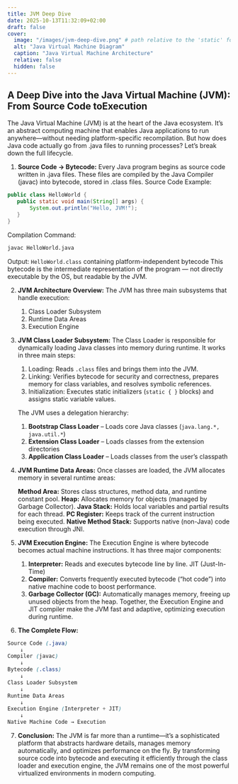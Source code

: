 ```yaml
---
title: JVM Deep Dive
date: 2025-10-13T11:32:09+02:00
draft: false
cover:
  image: "/images/jvm-deep-dive.png" # path relative to the 'static' folder
  alt: "Java Virtual Machine Diagram"
  caption: "Java Virtual Machine Architecture"
  relative: false
  hidden: false
---
```

## A Deep Dive into the Java Virtual Machine (JVM): From Source Code toExecution

The Java Virtual Machine (JVM) is at the heart of the Java ecosystem.
It’s an abstract computing machine that enables Java applications to run
anywhere—without needing platform-specific recompilation. But how does Java code
actually go from .java files to running processes? Let’s break down the full 
lifecycle.

1. **Source Code → Bytecode:** Every Java program begins as source code written
in .java files. These files are compiled by the Java Compiler (javac) into
bytecode, stored in .class files. Source Code Example:
   
```java
public class HelloWorld {
   public static void main(String[] args) {
       System.out.println("Hello, JVM!");
   }
}
```
  Compilation Command:
```bash
javac HelloWorld.java
```
   Output: `HelloWorld.class` containing platform-independent bytecode This
   bytecode is the intermediate representation of the program — not directly
   executable by the OS, but readable by the JVM.
   
2. **JVM Architecture Overview:** The JVM has three main subsystems that handle
	execution:
	1. Class Loader Subsystem
	2. Runtime Data Areas
	3. Execution Engine
   
3. **JVM Class Loader Subsystem:**
   The Class Loader is responsible for dynamically loading Java classes into
   memory during runtime. It works in three main steps:
   
	1. Loading: Reads `.class` files and brings them into the JVM.
	2. Linking: Verifies bytecode for security and correctness, prepares memory for class variables, and resolves symbolic references.
	3. Initialization: Executes static initializers (`static { }` blocks) and assigns static variable values.
   
   The JVM uses a delegation hierarchy:
	1. **Bootstrap Class Loader** – Loads core Java classes (`java.lang.*, java.util.*`)
	2. **Extension Class Loader** – Loads classes from the extension directories
	3. **Application Class Loader** – Loads classes from the user’s classpath	
   
4. **JVM Runtime Data Areas:**
   Once classes are loaded, the JVM allocates memory in several runtime areas:
   
   **Method Area:** Stores class structures, method data, and runtime constant pool.
   **Heap:** Allocates memory for objects (managed by Garbage Collector). **Java Stack:** Holds local variables and partial results for each thread. **PC
   Register:** Keeps track of the current instruction being executed. **Native
   Method Stack:** Supports native (non-Java) code execution through JNI.

5. **JVM Execution Engine:**
   The Execution Engine is where bytecode becomes actual machine instructions.
   It has three major components: 
	1. **Interpreter:** Reads and executes bytecode line by line. JIT (Just-In-Time) 
	2. **Compiler:** Converts frequently executed bytecode (“hot code”) into native
		machine code to boost performance. 
	3. **Garbage Collector (GC):** Automatically manages memory, freeing up unused
		objects from the heap. Together, the Execution Engine and JIT compiler make the
		JVM fast and adaptive, optimizing execution during runtime.
   
6. **The Complete Flow:**
```scss
Source Code (.java)
	↓
Compiler (javac)
	↓
Bytecode (.class)
	↓
Class Loader Subsystem
	↓
Runtime Data Areas
	↓
Execution Engine (Interpreter + JIT)
	↓
Native Machine Code → Execution
```
   
7. **Conclusion:**
   The JVM is far more than a runtime—it’s a sophisticated platform that
   abstracts hardware details, manages memory automatically, and optimizes
   performance on the fly. By transforming source code into bytecode and
   executing it efficiently through the class loader and execution engine, the
   JVM remains one of the most powerful virtualized environments in modern
   computing.